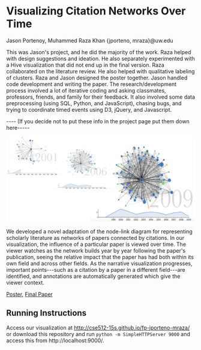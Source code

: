 Visualizing Citation Networks Over Time
===============
Jason Portenoy, Muhammed Raza Khan {jporteno, mraza}@uw.edu


This was Jason's project, and he did the majority of the work. Raza helped with design suggestions and ideation. He also separately experimented with a Hive visualization that did not end up in the final version. Raza collaborated on the literature review. He also helped with qualitative labeling of clusters. Raza and Jason designed the poster together. Jason handled code development and writing the paper. The research/development process involved a lot of iterative coding and asking classmates, professors, friends, and family for their feedback. It also involved some data preprocessing (using SQL, Python, and JavaScript), chasing bugs, and trying to coordinate timed events using D3, jQuery, and Javascript.


---- (If you decide not to put these info in the project page put them down here-----

![Overview](summary.png)

We developed a novel adaptation of the node-link diagram for representing scholarly literature as networks of papers connected by citations. In our visualization, the influence of a particular paper is viewed over time. The viewer watches as the network builds year by year following the paper's publication, seeing the relative impact that the paper has had both within its own field and across other fields. As the narrative visualization progresses, important points---such as a citation by a paper in a different field---are identified, and annotations are automatically generated which give the viewer context.

[Poster](https://github.com/CSE512-15S/fp-jporteno-mraza/final/poster-jporteno-mraza.pdf),
[Final Paper](https://github.com/CSE512-15S/fp-jporteno-mraza/final/paper-jporteno-mraza.pdf) 


## Running Instructions

Access our visualization at http://cse512-15s.github.io/fp-jporteno-mraza/ or download this repository and run `python -m SimpleHTTPServer 9000` and access this from http://localhost:9000/.

